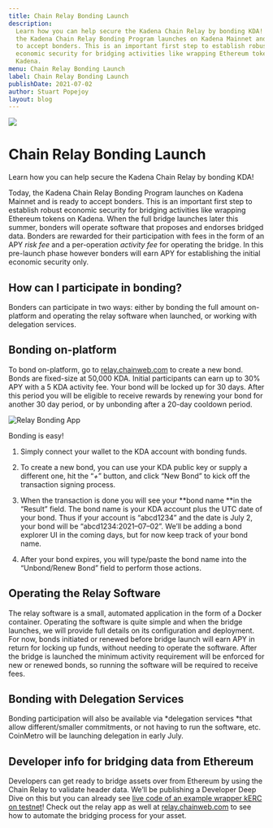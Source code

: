 ```yaml
---
title: Chain Relay Bonding Launch
description:
  Learn how you can help secure the Kadena Chain Relay by bonding KDA! Today,
  the Kadena Chain Relay Bonding Program launches on Kadena Mainnet and is ready
  to accept bonders. This is an important first step to establish robust
  economic security for bridging activities like wrapping Ethereum tokens on
  Kadena.
menu: Chain Relay Bonding Launch
label: Chain Relay Bonding Launch
publishDate: 2021-07-02
author: Stuart Popejoy
layout: blog
---
```


![](/assets/blog/1_-YDXCeAfa2h-FyBY4xzE3A.webp)

# Chain Relay Bonding Launch

Learn how you can help secure the Kadena Chain Relay by bonding KDA!

Today, the Kadena Chain Relay Bonding Program launches on Kadena Mainnet and is
ready to accept bonders. This is an important first step to establish robust
economic security for bridging activities like wrapping Ethereum tokens on
Kadena. When the full bridge launches later this summer, bonders will operate
software that proposes and endorses bridged data. Bonders are rewarded for their
participation with fees in the form of an APY _risk fee_ and a per-operation
_activity fee_ for operating the bridge. In this pre-launch phase however
bonders will earn APY for establishing the initial economic security only.

## How can I participate in bonding?

Bonders can participate in two ways: either by bonding the full amount
on-platform and operating the relay software when launched, or working with
delegation services.

## Bonding on-platform

To bond on-platform, go to [relay.chainweb.com](https://relay.chainweb.com) to
create a new bond. Bonds are fixed-size at 50,000 KDA. Initial participants can
earn up to 30% APY with a 5 KDA activity fee. Your bond will be locked up for 30
days. After this period you will be eligible to receive rewards by renewing your
bond for another 30 day period, or by unbonding after a 20-day cooldown period.

![Relay Bonding App](/assets/blog/1_ncSdqxO7x4kwmXGG3ob9tg.webp)

Bonding is easy!

1.  Simply connect your wallet to the KDA account with bonding funds.

2.  To create a new bond, you can use your KDA public key or supply a different
    one, hit the “_+_” button, and click “New Bond” to kick off the transaction
    signing process.

3.  When the transaction is done you will see your **bond name **in the “Result”
    field. The bond name is your KDA account plus the UTC date of your bond.
    Thus if your account is “abcd1234” and the date is July 2, your bond will be
    “abcd1234:2021–07–02”. We’ll be adding a bond explorer UI in the coming
    days, but for now keep track of your bond name.

4.  After your bond expires, you will type/paste the bond name into the
    “Unbond/Renew Bond” field to perform those actions.

## Operating the Relay Software

The relay software is a small, automated application in the form of a Docker
container. Operating the software is quite simple and when the bridge launches,
we will provide full details on its configuration and deployment. For now, bonds
initiated or renewed before bridge launch will earn APY in return for locking up
funds, without needing to operate the software. After the bridge is launched the
minimum activity requirement will be enforced for new or renewed bonds, so
running the software will be required to receive fees.

## Bonding with Delegation Services

Bonding participation will also be available via *delegation services *that
allow different/smaller commitments, or not having to run the software, etc.
CoinMetro will be launching delegation in early July.

## Developer info for bridging data from Ethereum

Developers can get ready to bridge assets over from Ethereum by using the Chain
Relay to validate header data. We’ll be publishing a Developer Deep Dive on this
but you can already see
[live code of an example wrapper kERC on testnet](https://balance.chainweb.com/modules.html?server=api.testnet.chainweb.com&module=free.kERC&chain=0)!
Check out the relay app as well at
[relay.chainweb.com](https://relay.chainweb.com) to see how to automate the
bridging process for your asset.

